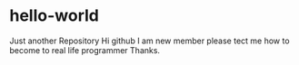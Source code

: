 # hello-world
Just another Repository
Hi github I am new member please tect me how to become to real life programmer Thanks.
